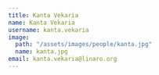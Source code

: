 ```yaml
---
title: Kanta Vekaria
name: Kanta Vekaria
username: kanta.vekaria
image:
  path: "/assets/images/people/kanta.jpg"
  name: kanta.jpg
email: kanta.vekaria@linaro.org
---
```


